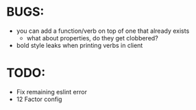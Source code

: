 BUGS:
=====

* you can add a function/verb on top of one that already exists
  * what about properties, do they get clobbered?
* bold style leaks when printing verbs in client

TODO:
=====

* Fix remaining eslint error
* 12 Factor config
